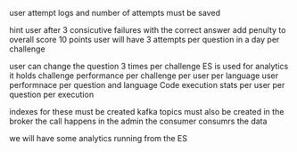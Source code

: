 user attempt logs and number of attempts must be saved

hint user after 3 consicutive failures with the correct answer add penulty to overall score 10 points
user will have 3 attempts per question in a day per challenge

user can change the question 3 times per challenge 
ES is used for analytics it holds challenge performance per challenge per user per language
user performnace per question and language
Code execution stats per user per question per execution


indexes for these must be created 
kafka topics must also be created
in the broker the call happens 
in the admin the consumer consumrs the data

we will have some analytics running from the ES
